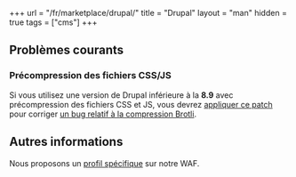 +++
url = "/fr/marketplace/drupal/"
title = "Drupal"
layout = "man"
hidden = true
tags = ["cms"]
+++

## Problèmes courants

### Précompression des fichiers CSS/JS

Si vous utilisez une version de Drupal inférieure à la **8.9** avec précompression des fichiers CSS et JS, vous devrez [appliquer ce patch](https://www.drupal.org/files/issues/2019-01-02/3023545-mod_brotli.patch) pour corriger [un bug relatif à la compression Brotli](https://www.drupal.org/project/drupal/issues/2960808).

## Autres informations

Nous proposons un [profil spécifique](sites/waf#profils-disponibles) sur notre WAF.
